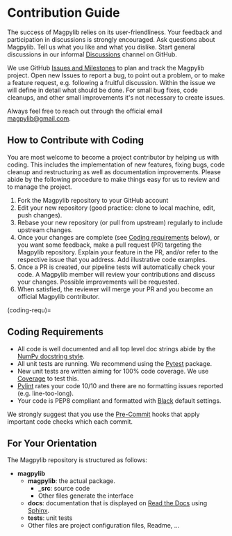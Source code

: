 # Contribution Guide

The success of Magpylib relies on its user-friendliness. Your feedback and
participation in discussions is strongly encouraged. Ask questions about
Magpylib. Tell us what you like and what you dislike. Start general discussions
in our informal [Discussions](https://github.com/magpylib/magpylib/discussions)
channel on GitHub.

We use GitHub
[Issues and Milestones](https://github.com/magpylib/magpylib/issues) to plan and
track the Magpylib project. Open new Issues to report a bug, to point out a
problem, or to make a feature request, e.g. following a fruitful discussion.
Within the issue we will define in detail what should be done. For small bug
fixes, code cleanups, and other small improvements it's not necessary to create
issues.

Always feel free to reach out through the official email <magpylib@gmail.com>.

## How to Contribute with Coding

You are most welcome to become a project contributor by helping us with coding.
This includes the implementation of new features, fixing bugs, code cleanup and
restructuring as well as documentation improvements. Please abide by the
following procedure to make things easy for us to review and to manage the
project.

1. Fork the Magpylib repository to your GitHub account
2. Edit your new repository (good practice: clone to local machine, edit, push
   changes).
3. Rebase your new repository (or pull from upstream) regularly to include
   upstream changes.
4. Once your changes are complete (see [Coding requirements](coding-requ)
   below), or you want some feedback, make a pull request (PR) targeting the
   Magpylib repository. Explain your feature in the PR, and/or refer to the
   respective issue that you address. Add illustrative code examples.
5. Once a PR is created, our pipeline tests will automatically check your code.
   A Magpylib member will review your contributions and discuss your changes.
   Possible improvements will be requested.
6. When satisfied, the reviewer will merge your PR and you become an official
   Magpylib contributor.

(coding-requ)=

## Coding Requirements

- All code is well documented and all top level doc strings abide by the
  [NumPy docstring style](https://numpydoc.readthedocs.io/en/latest/format.html).
- All unit tests are running. We recommend using the
  [Pytest](https://docs.pytest.org/en/7.4.x/) package.
- New unit tests are written aiming for 100% code coverage. We use
  [Coverage](https://coverage.readthedocs.io/en/) to test this.
- [Pylint](https://pylint.readthedocs.io/en/stable/) rates your code 10/10 and
  there are no formatting issues reported (e.g. line-too-long).
- Your code is PEP8 compliant and formatted with
  [Black](https://black.readthedocs.io/en/stable/) default settings.

We strongly suggest that you use the [Pre-Commit](https://pre-commit.com/) hooks
that apply important code checks which each commit.

## For Your Orientation

The Magpylib repository is structured as follows:

- **magpylib**
  - **magpylib**: the actual package.
    - **\_src**: source code
    - Other files generate the interface
  - **docs**: documentation that is displayed on
    [Read the Docs](https://readthedocs.org/) using
    [Sphinx](https://www.sphinx-doc.org/en/master/).
  - **tests**: unit tests
  - Other files are project configuration files, Readme, ...
